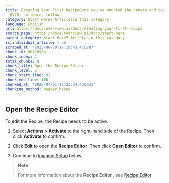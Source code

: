 ```yaml
---
title: Creating Your First RecipeOnce you’ve mounted the camera and connected to the
  OV20i software, follow
category: Start Here7 Articlesin this category
language: English
url: https://docs.overview.ai/docs/creating-your-first-recipe
source_page: https://docs.overview.ai/docs/start-here
parent_category: Start Here7 Articlesin this category
is_individual_article: true
scraped_at: '2025-06-30T17:19:43.476787'
chunk_id: 0b12690b
chunk_index: 2
total_chunks: 8
chunk_title: Open the Recipe Editor
chunk_level: 2
chunk_start_line: 91
chunk_end_line: 108
chunked_at: '2025-07-01T17:23:34.450631'
chunking_method: header_based
---
```


## Open the Recipe Editor

To edit the Recipe, the Recipe needs to be active.

  1. Select **Actions > Activate** to the right-hand side of the Recipe. Then click **Activate** to confirm.

  2. Click **Edit** to open the **Recipe Editor**. Then click **Open Editor** to confirm.

  3. Continue to [Imaging Setup](/v1/docs/creating-your-first-recipe#imaging-setup) below.




> **Note**
> 
> For more information about the **Recipe Editor** , see [Recipe Editor](/docs/recipe-editor).

